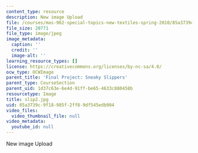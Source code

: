 ```yaml
---
content_type: resource
description: New image Upload
file: /courses/mas-962-special-topics-new-textiles-spring-2010/85a3739c9f18985f2ff89df545edb904_slip2.jpg
file_size: 20771
file_type: image/jpeg
image_metadata:
  caption: ''
  credit: ''
  image-alt: ''
learning_resource_types: []
license: https://creativecommons.org/licenses/by-nc-sa/4.0/
ocw_type: OCWImage
parent_title: 'Final Project: Sneaky Slippers'
parent_type: CourseSection
parent_uid: 1d37c63e-6e4d-91ff-be65-4633c880458b
resourcetype: Image
title: slip2.jpg
uid: 85a3739c-9f18-985f-2ff8-9df545edb904
video_files:
  video_thumbnail_file: null
video_metadata:
  youtube_id: null
---
```

New image Upload